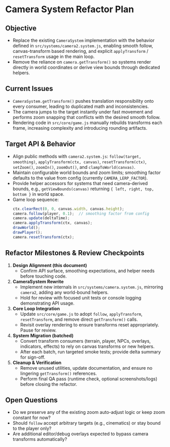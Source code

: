 # Camera System Refactor Plan

## Objective
- Replace the existing `CameraSystem` implementation with the behavior defined in `src/systems/camera2.system.js`, enabling smooth follow, canvas-transform based rendering, and explicit `applyTransform` / `resetTransform` usage in the main loop.
- Remove the reliance on `camera.getTransform()` so systems render directly in world coordinates or derive view bounds through dedicated helpers.

## Current Issues
- `CameraSystem.getTransform()` pushes translation responsibility onto every consumer, leading to duplicated math and inconsistencies.
- The camera jumps to the target instantly under fast movement and performs zoom snapping that conflicts with the desired smooth follow.
- Rendering code in `src/core/game.js` manually rebuilds transforms each frame, increasing complexity and introducing rounding artifacts.

## Target API & Behavior
- Align public methods with `camera2.system.js`: `follow(target, smoothing)`, `applyTransform(ctx, canvas)`, `resetTransform(ctx)`, `setZoom()`, `zoomIn()`, `zoomOut()`, and `clampToWorld(canvas)`.
- Maintain configurable world bounds and zoom limits; smoothing factor defaults to the value from config (currently `CAMERA_LERP_FACTOR`).
- Provide helper accessors for systems that need camera-derived bounds, e.g., `getViewBounds(canvas)` returning `{ left, right, top, bottom }` in world space.
- Game loop sequence:
  ```js
  ctx.clearRect(0, 0, canvas.width, canvas.height);
  camera.follow(player, 0.1);  // smoothing factor from config
  camera.update(deltaTime);
  camera.applyTransform(ctx, canvas);
  drawWorld();
  drawPlayer();
  camera.resetTransform(ctx);
  ```

## Refactor Milestones & Review Checkpoints
1. **Design Alignment (this document)**  
   - Confirm API surface, smoothing expectations, and helper needs before touching code.
2. **CameraSystem Rewrite**  
   - Implement new internals in `src/systems/camera.system.js`, mirroring `camera2`, adding any world-bound helpers.  
   - Hold for review with focused unit tests or console logging demonstrating API usage.
3. **Core Loop Integration**  
   - Update `src/core/game.js` to adopt `follow`, `applyTransform`, `resetTransform`, and remove direct `getTransform()` calls.  
   - Revisit overlay rendering to ensure transforms reset appropriately. Pause for review.
4. **System Migration (batched)**  
   - Convert transform consumers (terrain, player, NPCs, overlays, indicators, effects) to rely on canvas transforms or new helpers.  
   - After each batch, run targeted smoke tests; provide delta summary for sign-off.
5. **Cleanup & Verification**  
   - Remove unused utilities, update documentation, and ensure no lingering `getTransform()` references.  
   - Perform final QA pass (runtime check, optional screenshots/logs) before closing the refactor.

## Open Questions
- Do we preserve any of the existing zoom auto-adjust logic or keep zoom constant for now?
- Should `follow` accept arbitrary targets (e.g., cinematics) or stay bound to the player only?
- Are additional editor/debug overlays expected to bypass camera transforms automatically?
